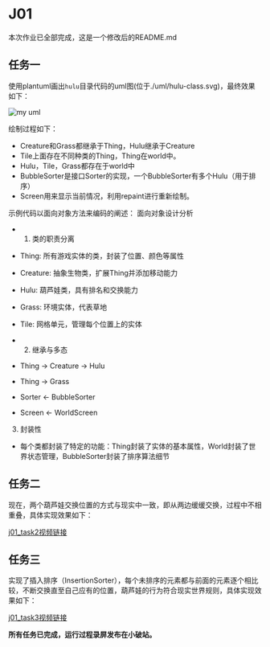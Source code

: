 # J01

本次作业已全部完成，这是一个修改后的README.md

## 任务一

使用plantuml画出`hulu`目录代码的uml图(位于./uml/hulu-class.svg)，最终效果如下：

![my uml](./uml/hulu-class.svg)

绘制过程如下：
* Creature和Grass都继承于Thing，Hulu继承于Creature
* Tile上面存在不同种类的Thing，Thing在world中。
* Hulu，Tile，Grass都存在于world中
* BubbleSorter是接口Sorter的实现，一个BubbleSorter有多个Hulu（用于排序）
* Screen用来显示当前情况，利用repaint进行重新绘制。

示例代码以面向对象方法来编码的阐述：
面向对象设计分析
* 1. 类的职责分离
* Thing: 所有游戏实体的类，封装了位置、颜色等属性
* Creature: 抽象生物类，扩展Thing并添加移动能力
* Hulu: 葫芦娃类，具有排名和交换能力
* Grass: 环境实体，代表草地
* Tile: 网格单元，管理每个位置上的实体

* 2. 继承与多态
* Thing → Creature → Hulu
* Thing → Grass

* Sorter ← BubbleSorter
* Screen ← WorldScreen
3. 封装性
* 每个类都封装了特定的功能：Thing封装了实体的基本属性，World封装了世界状态管理，BubbleSorter封装了排序算法细节

## 任务二

现在，两个葫芦娃交换位置的方式与现实中一致，即从两边缓缓交换，过程中不相重叠，具体实现效果如下：  

[j01_task2视频链接](https://www.bilibili.com/video/BV1Z8aYzXEV6/)

## 任务三

实现了插入排序（InsertionSorter），每个未排序的元素都与前面的元素逐个相比较，不断交换直至自己应有的位置，葫芦娃的行为符合现实世界规则，具体实现效果如下： 

[j01_task3视频链接](https://www.bilibili.com/video/BV1B7aBzTERz/)



**所有任务已完成，运行过程录屏发布在小破站。**
